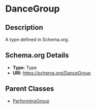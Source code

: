 # DanceGroup

## Description
A type defined in Schema.org.

## Schema.org Details
- **Type**: Type
- **URI**: https://schema.org/DanceGroup

## Parent Classes
- [PerformingGroup](../PerformingGroup.md)

